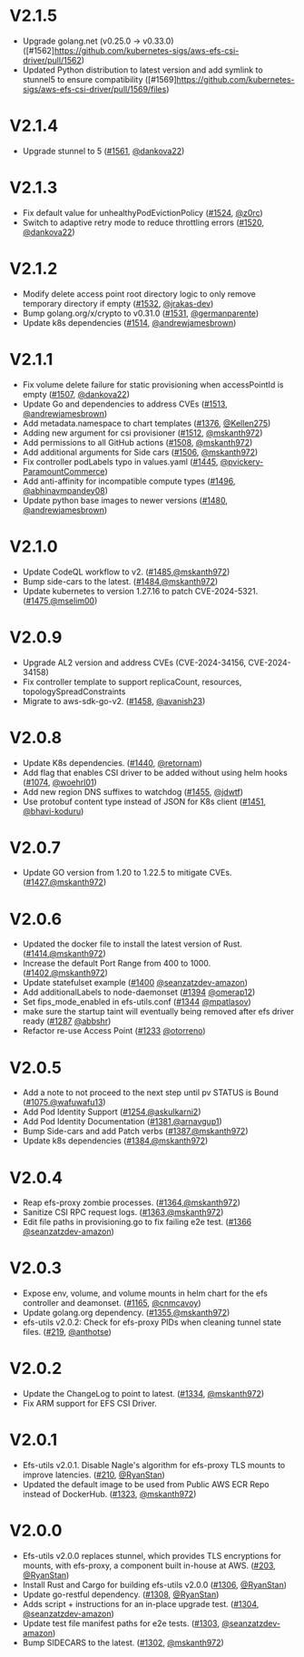 # V2.1.5
* Upgrade golang.net (v0.25.0 -> v0.33.0) ([#1562]https://github.com/kubernetes-sigs/aws-efs-csi-driver/pull/1562)
* Updated Python distribution to latest version and add symlink to stunnel5 to ensure compatibility ([#1569]https://github.com/kubernetes-sigs/aws-efs-csi-driver/pull/1569/files)
# V2.1.4
* Upgrade stunnel to 5 ([#1561](https://github.com/kubernetes-sigs/aws-efs-csi-driver/pull/1561), [@dankova22](https://github.com/dankova22))
# V2.1.3
* Fix default value for unhealthyPodEvictionPolicy ([#1524](https://github.com/kubernetes-sigs/aws-efs-csi-driver/pull/1524), [@z0rc](https://github.com/z0rc))
* Switch to adaptive retry mode to reduce throttling errors ([#1520](https://github.com/kubernetes-sigs/aws-efs-csi-driver/pull/1520), [@dankova22](https://github.com/dankova22))
# V2.1.2
* Modify delete access point root directory logic to only remove temporary directory if empty ([#1532](https://github.com/kubernetes-sigs/aws-efs-csi-driver/pull/1532), [@jrakas-dev](https://github.com/jrakas-dev))
* Bump golang.org/x/crypto to v0.31.0 ([#1531](https://github.com/kubernetes-sigs/aws-efs-csi-driver/pull/1531), [@germanparente](https://github.com/germanparente))
* Update k8s dependencies ([#1514](https://github.com/kubernetes-sigs/aws-efs-csi-driver/pull/1514), [@andrewjamesbrown](https://github.com/andrewjamesbrown))
# V2.1.1
* Fix volume delete failure for static provisioning when accessPointId is empty ([#1507](https://github.com/kubernetes-sigs/aws-efs-csi-driver/pull/1507), [@dankova22](https://github.com/dankova22))
* Update Go and dependencies to address CVEs ([#1513](https://github.com/kubernetes-sigs/aws-efs-csi-driver/pull/1513), [@andrewjamesbrown](https://github.com/andrewjamesbrown))
* Add metadata.namespace to chart templates ([#1376](https://github.com/kubernetes-sigs/aws-efs-csi-driver/pull/1376), [@Kellen275](https://github.com/Kellen275))
* Adding new argument for csi provisioner ([#1512](https://github.com/kubernetes-sigs/aws-efs-csi-driver/pull/1512), [@mskanth972](https://github.com/mskanth972))
* Add permissions to all GitHub actions ([#1508](https://github.com/kubernetes-sigs/aws-efs-csi-driver/pull/1508), [@mskanth972](https://github.com/mskanth972))
* Add additional arguments for Side cars ([#1506](https://github.com/kubernetes-sigs/aws-efs-csi-driver/pull/1506), [@mskanth972](https://github.com/mskanth972))
* Fix controller podLabels typo in values.yaml ([#1445](https://github.com/kubernetes-sigs/aws-efs-csi-driver/pull/1445), [@pvickery-ParamountCommerce](https://github.com/pvickery-ParamountCommerce))
* Add anti-affinity for incompatible compute types ([#1496](https://github.com/kubernetes-sigs/aws-efs-csi-driver/pull/1496), [@abhinavmpandey08](https://github.com/abhinavmpandey08))
* Update python base images to newer versions ([#1480](https://github.com/kubernetes-sigs/aws-efs-csi-driver/pull/1480), [@andrewjamesbrown](https://github.com/andrewjamesbrown))
# V2.1.0
* Update CodeQL workflow to v2. ([#1485](https://github.com/kubernetes-sigs/aws-efs-csi-driver/pull/1485),[@mskanth972](https://github.com/mskanth972))
* Bump side-cars to the latest. ([#1484](https://github.com/kubernetes-sigs/aws-efs-csi-driver/pull/1484),[@mskanth972](https://github.com/mskanth972))
* Update kubernetes to version 1.27.16 to patch CVE-2024-5321. ([#1475](https://github.com/kubernetes-sigs/aws-efs-csi-driver/pull/1475),[@mselim00](https://github.com/mselim00))
# V2.0.9
* Upgrade AL2 version and address CVEs (CVE-2024-34156, CVE-2024-34158)
* Fix controller template to support replicaCount, resources, topologySpreadConstraints
* Migrate to aws-sdk-go-v2. ([#1458](https://github.com/kubernetes-sigs/aws-efs-csi-driver/pull/1458), [@avanish23](https://github.com/avanish23))
# V2.0.8
* Update K8s dependencies. ([#1440](https://github.com/kubernetes-sigs/aws-efs-csi-driver/pull/1440), [@retornam](https://github.com/retornam))
* Add flag that enables CSI driver to be added without using helm hooks ([#1074](https://github.com/kubernetes-sigs/aws-efs-csi-driver/pull/1074), [@woehrl01](https://github.com/woehrl01))
* Add new region DNS suffixes to watchdog ([#1455](https://github.com/kubernetes-sigs/aws-efs-csi-driver/pull/1455), [@jdwtf](https://github.com/jdwtf))
* Use protobuf content type instead of JSON for K8s client ([#1451](https://github.com/kubernetes-sigs/aws-efs-csi-driver/pull/1451), [@bhavi-koduru](https://github.com/bhavi-koduru))
# V2.0.7
* Update GO version from 1.20 to 1.22.5 to mitigate CVEs. ([#1427](https://github.com/kubernetes-sigs/aws-efs-csi-driver/pull/1427),[@mskanth972](https://github.com/mskanth972))
# V2.0.6
* Updated the docker file to install the latest version of Rust. ([#1414](https://github.com/kubernetes-sigs/aws-efs-csi-driver/pull/1414),[@mskanth972](https://github.com/mskanth972))
* Increase the default Port Range from 400 to 1000. ([#1402](https://github.com/kubernetes-sigs/aws-efs-csi-driver/pull/1402),[@mskanth972](https://github.com/mskanth972))
* Update statefulset example ([#1400](https://github.com/kubernetes-sigs/aws-efs-csi-driver/pull/1400) [@seanzatzdev-amazon](https://github.com/seanzatzdev-amazon))
* Add additionalLabels to node-daemonset ([#1394](https://github.com/kubernetes-sigs/aws-efs-csi-driver/pull/1394) [@omerap12](https://github.com/omerap12))
* Set fips_mode_enabled in efs-utils.conf ([#1344](https://github.com/kubernetes-sigs/aws-efs-csi-driver/pull/1344) [@mpatlasov](https://github.com/mpatlasov))
* make sure the startup taint will eventually being removed after efs driver ready ([#1287](https://github.com/kubernetes-sigs/aws-efs-csi-driver/pull/1287) [@abbshr](https://github.com/abbshr))
* Refactor re-use Access Point ([#1233](https://github.com/kubernetes-sigs/aws-efs-csi-driver/pull/1233) [@otorreno](https://github.com/otorreno))
# V2.0.5
* Add a note to not proceed to the next step until pv STATUS is Bound ([#1075](https://github.com/kubernetes-sigs/aws-efs-csi-driver/pull/1075),[@wafuwafu13](https://github.com/wafuwafu13))
* Add Pod Identity Support ([#1254](https://github.com/kubernetes-sigs/aws-efs-csi-driver/pull/12541),[@askulkarni2](https://github.com/askulkarni2))
* Add Pod Identity Documentation ([#1381](https://github.com/kubernetes-sigs/aws-efs-csi-driver/pull/1381),[@arnavgup1](https://github.com/arnavgup1))
* Bump Side-cars and add Patch verbs ([#1387](https://github.com/kubernetes-sigs/aws-efs-csi-driver/pull/1387),[@mskanth972](https://github.com/mskanth972))
* Update k8s dependencies ([#1384](https://github.com/kubernetes-sigs/aws-efs-csi-driver/pull/1384),[@mskanth972](https://github.com/mskanth972))
# V2.0.4
* Reap efs-proxy zombie processes. ([#1364](https://github.com/kubernetes-sigs/aws-efs-csi-driver/pull/1364),[@mskanth972](https://github.com/mskanth972))
* Sanitize CSI RPC request logs. ([#1363](https://github.com/kubernetes-sigs/aws-efs-csi-driver/pull/1363),[@mskanth972](https://github.com/mskanth972))
* Edit file paths in provisioning.go to fix failing e2e test. ([#1366](https://github.com/kubernetes-sigs/aws-efs-csi-driver/pull/1366) [@seanzatzdev-amazon](https://github.com/seanzatzdev-amazon))
# V2.0.3
* Expose env, volume, and volume mounts in helm chart for the efs controller and deamonset. ([#1165](https://github.com/kubernetes-sigs/aws-efs-csi-driver/pull/1165), [@cnmcavoy](https://github.com/cnmcavoy))
* Update golang.org dependency. ([#1355](https://github.com/kubernetes-sigs/aws-efs-csi-driver/pull/1355),[@mskanth972](https://github.com/mskanth972))
* efs-utils v2.0.2: Check for efs-proxy PIDs when cleaning tunnel state files. ([#219](https://github.com/aws/efs-utils/pull/219), [@anthotse](https://github.com/anthotse))
# V2.0.2
* Update the ChangeLog to point to latest. ([#1334](https://github.com/kubernetes-sigs/aws-efs-csi-driver/pull/1334), [@mskanth972](https://github.com/mskanth972))
* Fix ARM support for EFS CSI Driver.
# V2.0.1
* Efs-utils v2.0.1. Disable Nagle's algorithm for efs-proxy TLS mounts to improve latencies. ([#210](https://github.com/aws/efs-utils/pull/210), [@RyanStan](https://github.com/RyanStan))
* Updated the default image to be used from Public AWS ECR Repo instead of DockerHub. ([#1323](https://github.com/kubernetes-sigs/aws-efs-csi-driver/pull/1323), [@mskanth972](https://github.com/mskanth972))
# V2.0.0
* Efs-utils v2.0.0 replaces stunnel, which provides TLS encryptions for mounts, with efs-proxy, a component built in-house at AWS. ([#203](https://github.com/aws/efs-utils/pull/203), [@RyanStan](https://github.com/RyanStan))
* Install Rust and Cargo for building efs-utils v2.0.0 ([#1306](https://github.com/kubernetes-sigs/aws-efs-csi-driver/pull/1306), [@RyanStan](https://github.com/RyanStan))
* Update go-restful dependency. ([#1308](https://github.com/kubernetes-sigs/aws-efs-csi-driver/pull/1308), [@RyanStan](https://github.com/RyanStan))
* Adds script + instructions for an in-place upgrade test. ([#1304](https://github.com/kubernetes-sigs/aws-efs-csi-driver/pull/1304), [@seanzatzdev-amazon](https://github.com/seanzatzdev-amazon))
* Update test file manifest paths for e2e tests. ([#1303](https://github.com/kubernetes-sigs/aws-efs-csi-driver/pull/1303), [@seanzatzdev-amazon](https://github.com/seanzatzdev-amazon))
* Bump SIDECARS to the latest. ([#1302](https://github.com/kubernetes-sigs/aws-efs-csi-driver/pull/1302), [@mskanth972](https://github.com/mskanth972))